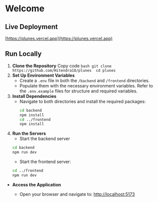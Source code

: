 # Welcome

## Live Deployment

[https://plunes.vercel.app](https://plunes.vercel.app)

## Run Locally

1.  **Clone the Repository**
    Copy code
    `bash
    git clone https://github.com/Hitendra18/plunes 
    cd plunes
    `
2.  **Set Up Environment Variables**
    - Create a `.env` file in both the `/backend` and `/frontend` directories.
    - Populate them with the necessary environment variables. Refer to the `.env.example` files for structure and required variables.
3.  **Install Dependencies**
    - Navigate to both directories and install the required packages:
      ```bash
      cd backend
      npm install
      cd ../frontend
      npm install
      ```
4.  **Run the Servers**
    - Start the backend server
    ```bash
    cd backend
    npm run dev
    ```
    - Start the frontend server:
    ```bash
    cd ../frontend
    npm run dev
    ```

- **Access the Application**

  - Open your browser and navigate to: [http://localhost:5173](http://localhost:5173)
